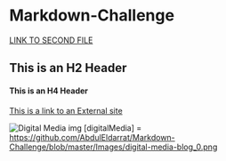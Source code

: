 # Markdown-Challenge
[LINK TO SECOND FILE](SecondFile.md)

## This is an H2 Header
#### This is an H4 Header

[This is a link to an External site](https://atlantisrisingmagazine.com/article/solar-catastrophe/ "Solar Catastrophes'")

![Digital Media img](digialMedia "Digital Media")
[digitalMedia] = https://github.com/AbdulEldarrat/Markdown-Challenge/blob/master/Images/digital-media-blog_0.png
